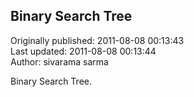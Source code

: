 ## Binary Search Tree  
Originally published: 2011-08-08 00:13:43  
Last updated: 2011-08-08 00:13:44  
Author: sivarama sarma  
  
Binary Search Tree.